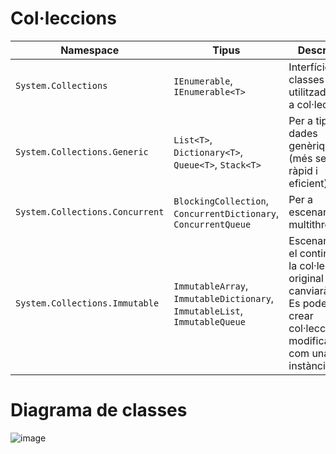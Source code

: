 # Col·leccions
| **Namespace**                          | **Tipus**                                                                 | **Descripció** |
|-----------------------------------------|--------------------------------------------------------------------------|---------------|
| `System.Collections`                    | `IEnumerable`, `IEnumerable<T>`                                          | Interfícies i classes base utilitzades per a col·leccions. |
| `System.Collections.Generic`            | `List<T>`, `Dictionary<T>`, `Queue<T>`, `Stack<T>`                        | Per a  tipus de dades genèriques (més segur, ràpid i eficient). |
| `System.Collections.Concurrent`         | `BlockingCollection`, `ConcurrentDictionary`, `ConcurrentQueue`           | Per a escenaris multithreading. |
| `System.Collections.Immutable`          | `ImmutableArray`, `ImmutableDictionary`, `ImmutableList`, `ImmutableQueue` | Escenaris on el contingut de la col·lecció original no canviarà mai. Es poden crear col·leccions modificades com una nova instància. |
# Diagrama de classes
![image](https://github.com/user-attachments/assets/c25d1098-b936-4368-9524-651a67b36c2d)
